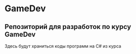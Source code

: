 # GameDev

## Репозиторий для разработок по курсу GameDev

Здесь будут храниться коды программ на C# из курса
